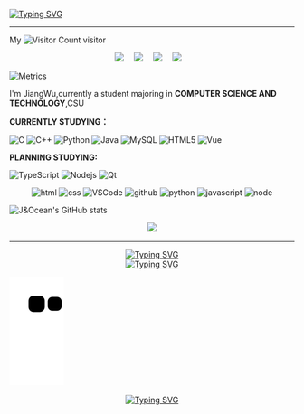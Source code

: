 [![Typing SVG](https://readme-typing-svg.demolab.com?font=Fira+Code&pause=1000&color=FFD700&width=435&lines=%E4%BD%A0%E5%A5%BD%EF%BC%8C%E6%AC%A2%E8%BF%8E%E6%9D%A5%E5%88%B0J%26Ocean%E7%9A%84%E4%B8%BB%E9%A1%B5;Hello%2CWelcome+to+J%26Ocean's+HOMEPAGE)](https://git.io/typing-svg)

---

My   ![Visitor Count](https://profile-counter.glitch.me/JIANG-Wu-19/count.svg)  visitor

<div align="center">
  <a href=""><img src="https://img.shields.io/badge/website-%E4%B8%AA%E4%BA%BA%E7%BD%91%E7%AB%99-blue"></a>&emsp;
  <a href="https://blog.csdn.net/jiangjiang678"><img src="https://img.shields.io/badge/CSDN-%E5%8D%9A%E5%AE%A2-c32136"></a>&emsp;
  <a href="https://space.bilibili.com/433413805"><img src="https://img.shields.io/badge/bilibili-B%E7%AB%99-ff69b4"></a>&emsp;
  <a href="https://gitee.com/wu-jiang-nineteen"><img src="https://img.shields.io/badge/Gitee-%E7%A0%81%E4%BA%91-c32136
"></a>&emsp;
</div>

![Metrics](https://metrics.lecoq.io/JIANG-Wu-19?template=classic&base=header%2C%20activity%2C%20community%2C%20repositories%2C%20metadata&base.indepth=false&base.hireable=false&base.skip=false&config.timezone=Etc%2FGMT-8)



I'm JiangWu,currently a student majoring in **COMPUTER SCIENCE AND TECHNOLOGY**,CSU



**CURRENTLY STUDYING：**

![C](https://img.shields.io/badge/c-%2300599C.svg?style=flat-square&logo=c&logoColor=white)
![C++](https://img.shields.io/badge/-C++-00599C?style=flat-square&logo=c)
![Python](https://img.shields.io/badge/-Python-pink?style=flat-square&logo=Python)
![Java](https://img.shields.io/badge/-java-yellow?style=flat-square&logo=java)
![MySQL](https://img.shields.io/badge/mysql-%2300f.svg?style=flat-square&logo=mysql&logoColor=white)
![HTML5](https://img.shields.io/badge/-HTML5-E34F26?style=flat-square&logo=html5&logoColor=white)
![Vue](https://img.shields.io/badge/Vue-red.svg?style=style=flat-square&logo=Vue&logoColor=white)



**PLANNING STUDYING:**

![TypeScript](https://img.shields.io/badge/typescript-%23007ACC.svg?style=flat-square&logo=typescript&logoColor=white)
![Nodejs](https://img.shields.io/badge/-Nodejs-c0ebd?style=flat-square&logo=Node.js)
![Qt](https://img.shields.io/badge/Qt-%23217346.svg?style=style=flat-square&logo=Qt&logoColor=white)



<div align="center">
  <img alt-"html5" src="https://media.giphy.com/media/XAxylRMCdpbEWUAvr8/giphy.gif" width="100" title="html">
  <img alt="css" src="https://media.giphy.com/media/fsEaZldNC8A1PJ3mwp/giphy.gif" width="100" title="css">
  <img alt="VSCode" src="https://i.giphy.com/media/IdyAQJVN2kVPNUrojM/200.webp" width="100" title="vscode">
  <img alt="github" src="https://i.giphy.com/media/KzJkzjggfGN5Py6nkT/200.webp" width="100" title="github">
  <img alt="python" src="https://i.giphy.com/media/LMt9638dO8dftAjtco/200.webp" width="100" title="python">
  <img alt="javascript" src="https://media3.giphy.com/media/ln7z2eWriiQAllfVcn/200w.webp" width="100" title="javascript">
  <img alt="node" src="https://media.giphy.com/media/kdFc8fubgS31b8DsVu/giphy.gif" width="85" title="node">
</div>



![J&Ocean's GitHub stats](https://github-readme-stats.vercel.app/api?username=JIANG-Wu-19&show_icons=true&theme=radical)



<div align="center"> <img src="https://github-readme-stats.vercel.app/api/top-langs/?username=anuraghazra&layout=compact&theme=tokyonight" /> </div>

---

<div align="center">
<a href="https://git.io/typing-svg"><img src="https://readme-typing-svg.demolab.com?font=Fira+Code&pause=1000&center=true&width=435&lines=To+the+Future" alt="Typing SVG" /></a>
</div>

<div align="center">
<a href="https://git.io/typing-svg"><img src="https://readme-typing-svg.demolab.com?font=Fira+Code&pause=1000&color=4D49F7&center=true&width=435&lines=%3CKeep+Calm+And+Carry+On%3E;%3CKeep+COOL%3E" alt="Typing SVG" /></a>
</div>

![](https://raw.githubusercontent.com/JIANG-Wu-19/JIANG-Wu-19/main/assets/github-contribution-grid-snake.svg)

<div align="center">
<a href="https://git.io/typing-svg"><img src="https://readme-typing-svg.demolab.com?font=Fira+Code&pause=1000&color=39FF14&center=true&vCenter=true&width=435&lines=Thank+you+for+visiting!" alt="Typing SVG" /></a>
</div>
